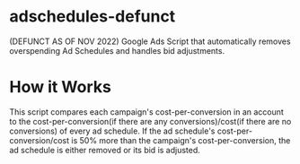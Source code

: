 # adschedules-defunct
(DEFUNCT AS OF NOV 2022) Google Ads Script that automatically removes overspending Ad Schedules and handles bid adjustments. 

# How it Works 
This script compares each campaign's cost-per-conversion in an account to the cost-per-conversion(if there are any conversions)/cost(if there are no conversions) of every ad schedule. If the ad schedule's cost-per-conversion/cost is 50% more than the campaign's cost-per-conversion, the ad schedule is either removed or its bid is adjusted. 

